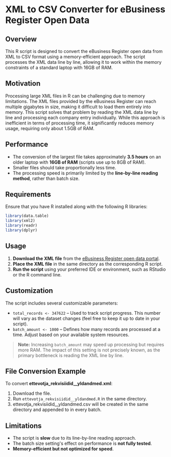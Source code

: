 # XML to CSV Converter for eBusiness Register Open Data

## Overview
This R script is designed to convert the eBusiness Register open data from XML to CSV format using a memory-efficient approach. The script processes the XML data line by line, allowing it to work within the memory constraints of a standard laptop with 16GB of RAM.

## Motivation
Processing large XML files in R can be challenging due to memory limitations. The XML files provided by the eBusiness Register can reach multiple gigabytes in size, making it difficult to load them entirely into memory. This script solves that problem by reading the XML data line by line and processing each company entry individually. While this approach is inefficient in terms of processing time, it significantly reduces memory usage, requiring only about 1.5GB of RAM.

## Performance
- The conversion of the largest file takes approximately **3.5 hours** on an older laptop with **16GB of RAM** (scripts use up to 8GB of RAM).
- Smaller files should take proportionally less time.
- The processing speed is primarily limited by the **line-by-line reading method**, rather than batch size.

## Requirements
Ensure that you have R installed along with the following R libraries:

```r
library(data.table)
library(xml2)
library(readr)
library(dplyr)
```

## Usage
1. **Download the XML file** from the [eBusiness Register open data portal](https://avaandmed.ariregister.rik.ee/et/avaandmete-allalaadimine).
2. **Place the XML file** in the same directory as the corresponding R script.
3. **Run the script** using your preferred IDE or environment, such as RStudio or the R command line.

## Customization
The script includes several customizable parameters:

- `total_records <- 347622` – Used to track script progress. This number will vary as the dataset changes (feel free to keep it up to date in your script).
- `batch_amount <- 1000` – Defines how many records are processed at a time. Adjust based on your available system resources.

> **Note:** Increasing `batch_amount` may speed up processing but requires more RAM. The impact of this setting is not precisely known, as the primary bottleneck is reading the XML line by line.

## File Conversion Example
To convert **ettevotja_rekvisiidid__yldandmed.xml**:
1. Download the file.
2. Run `ettevotja_rekvisiidid__yldandmed.R` in the same directory.
3. ettevotja_rekvisiidid__yldandmed.csv will be created in the same directory and appended to in every batch.

## Limitations
- The script is **slow** due to its line-by-line reading approach.
- The batch size setting's effect on performance is **not fully tested**.
- **Memory-efficient but not optimized for speed**.
